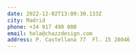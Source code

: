 ```yaml
---
date: 2022-12-02T13:09:30.133Z
city: Madrid
phone: +34 917 490 000
email: hola@chazzdesign.com
address: P. Castellana 77  Fl. 15 28046
---
```

